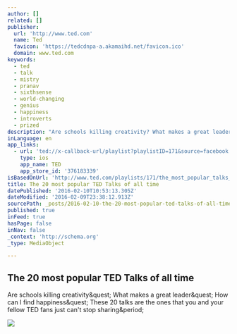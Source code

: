 ```yaml
---
author: []
related: []
publisher:
  url: 'http://www.ted.com'
  name: Ted
  favicon: 'https://tedcdnpa-a.akamaihd.net/favicon.ico'
  domain: www.ted.com
keywords:
  - ted
  - talk
  - mistry
  - pranav
  - sixthsense
  - world-changing
  - genius
  - happiness
  - introverts
  - prized
description: "Are schools killing creativity? What makes a great leader? How can I find happiness? These 20 talks are the ones that you and your fellow TED fans just can't stop sharing."
inLanguage: en
app_links:
  - url: 'ted://x-callback-url/playlist?playlistID=171&source=facebook'
    type: ios
    app_name: TED
    app_store_id: '376183339'
isBasedOnUrl: 'http://www.ted.com/playlists/171/the_most_popular_talks_of_all'
title: The 20 most popular TED Talks of all time
datePublished: '2016-02-10T10:53:13.305Z'
dateModified: '2016-02-09T23:38:12.913Z'
sourcePath: _posts/2016-02-10-the-20-most-popular-ted-talks-of-all-time.md
published: true
inFeed: true
hasPage: false
inNav: false
_context: 'http://schema.org'
_type: MediaObject

---
```

<article style=""><h1>The 20 most popular TED Talks of all time</h1><p>Are schools killing creativity&amp;quest; What makes a great leader&amp;quest; How can I find happiness&amp;quest; These 20 talks are the ones that you and your fellow TED fans just can't stop sharing&amp;period;</p><img src="https://tedcdnpi-a.akamaihd.net/r/tedcdnpf-a.akamaihd.net/images/playlists/20_most_popular_1200x627.jpg?c=1050%2C550&amp;w=1050" /></article>